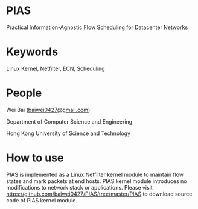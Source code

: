 PIAS
==========

Practical Information-Agnostic Flow Scheduling for Datacenter Networks

Keywords
==========

Linux Kernel, Netfilter, ECN, Scheduling 

People
==========

Wei Bai (baiwei0427@gmail.com)

Department of Computer Science and Engineering

Hong Kong University of Science and Technology

How to use
==========

PIAS is implemented as a Linux Netfilter kernel module to maintain flow states and mark packets at end hosts. PIAS  kernel module introduces no modifications to network stack or applications. Please visit https://github.com/baiwei0427/PIAS/tree/master/PIAS to download source code of PIAS kernel module.





